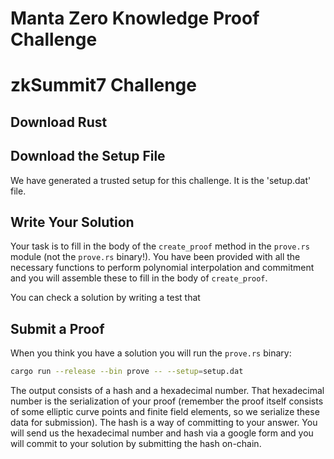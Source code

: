 # Manta Zero Knowledge Proof Challenge

# zkSummit7 Challenge

## Download Rust

## Download the Setup File

We have generated a trusted setup for this challenge.  It is the 'setup.dat' file.  

## Write Your Solution

Your task is to fill in the body of the `create_proof` method in the `prove.rs` module (not the `prove.rs` binary!).  You have been provided with all the necessary functions to perform polynomial interpolation and commitment and you will assemble these to fill in the body of `create_proof`. 

You can check a solution by writing a test that 

## Submit a Proof

When you think you have a solution you will run the `prove.rs` binary:

```sh
cargo run --release --bin prove -- --setup=setup.dat
```

The output consists of a hash and a hexadecimal number.  That hexadecimal number is the serialization of your proof (remember the proof itself consists of some elliptic curve points and finite field elements, so we serialize these data for submission).  The hash is a way of committing to your answer.  You will send us the hexadecimal number and hash via a google form and you will commit to your solution by submitting the hash on-chain.  
